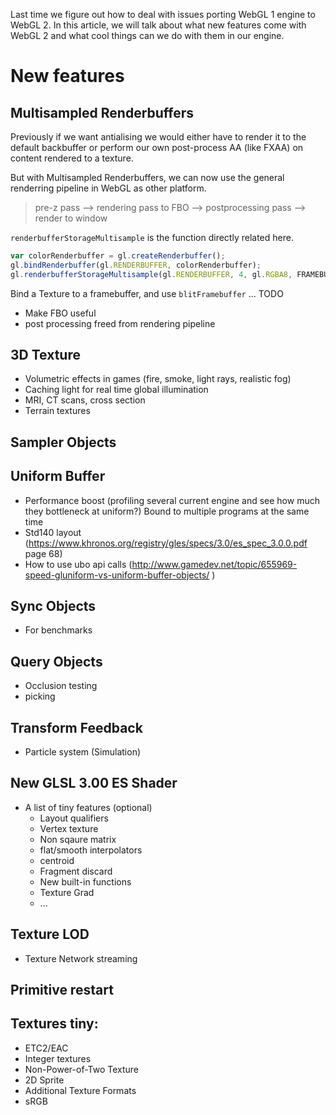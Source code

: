 Last time we figure out how to deal with issues porting WebGL 1 engine to WebGL 2. 
In this article, we will talk about what new features come with WebGL 2 and 
what cool things can we do with them in our engine. 

# New features

## Multisampled Renderbuffers

Previously if we want antialising we would either have to 
render it to the default backbuffer or 
perform our own post-process AA (like FXAA) on content rendered to a texture.

But with Multisampled Renderbuffers, we can now use the general renderring pipeline in 
WebGL as other platform. 
> pre-z pass --> rendering pass to FBO --> postprocessing pass --> render to window

`renderbufferStorageMultisample` is the function directly related here. 

```javascript
var colorRenderbuffer = gl.createRenderbuffer();
gl.bindRenderbuffer(gl.RENDERBUFFER, colorRenderbuffer);
gl.renderbufferStorageMultisample(gl.RENDERBUFFER, 4, gl.RGBA8, FRAMEBUFFER_SIZE.x, FRAMEBUFFER_SIZE.y);
```

Bind a Texture to a framebuffer, and use `blitFramebuffer` ... TODO



* Make FBO useful
* post processing freed from rendering pipeline

## 3D Texture
* Volumetric effects in games (fire, smoke, light rays, realistic fog)
* Caching light for real time global illumination
* MRI, CT scans, cross section
* Terrain textures


## Sampler Objects


## Uniform Buffer
* Performance boost (profiling several current engine and see how much they bottleneck at uniform?)
Bound to multiple programs at the same time
* Std140 layout (https://www.khronos.org/registry/gles/specs/3.0/es_spec_3.0.0.pdf  page 68)
* How to use ubo api calls (http://www.gamedev.net/topic/655969-speed-gluniform-vs-uniform-buffer-objects/ )


## Sync Objects
* For benchmarks

## Query Objects
* Occlusion testing
* picking


## Transform Feedback
* Particle system (Simulation)


## New GLSL 3.00 ES Shader

* A list of tiny features (optional)
    - Layout qualifiers
    - Vertex texture
    - Non sqaure matrix
    - flat/smooth interpolators
    - centroid
    - Fragment discard
    - New built-in functions
    - Texture Grad
    - ...


## Texture LOD
* Texture Network streaming


## Primitive restart


## Textures tiny: 
* ETC2/EAC
* Integer textures
* Non-Power-of-Two Texture
* 2D Sprite
* Additional Texture Formats
* sRGB
 